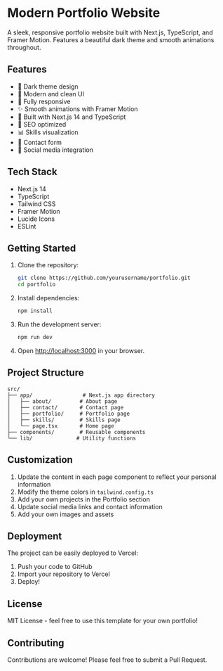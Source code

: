 # Modern Portfolio Website

A sleek, responsive portfolio website built with Next.js, TypeScript, and Framer Motion. Features a beautiful dark theme and smooth animations throughout.

## Features

- 🌙 Dark theme design
- 🎨 Modern and clean UI
- 📱 Fully responsive
- ✨ Smooth animations with Framer Motion
- 🚀 Built with Next.js 14 and TypeScript
- 🎯 SEO optimized
- 📊 Skills visualization
- 📝 Contact form
- 🔗 Social media integration

## Tech Stack

- Next.js 14
- TypeScript
- Tailwind CSS
- Framer Motion
- Lucide Icons
- ESLint

## Getting Started

1. Clone the repository:
   ```bash
   git clone https://github.com/yourusername/portfolio.git
   cd portfolio
   ```

2. Install dependencies:
   ```bash
   npm install
   ```

3. Run the development server:
   ```bash
   npm run dev
   ```

4. Open [http://localhost:3000](http://localhost:3000) in your browser.

## Project Structure

```
src/
├── app/                # Next.js app directory
│   ├── about/         # About page
│   ├── contact/       # Contact page
│   ├── portfolio/     # Portfolio page
│   ├── skills/        # Skills page
│   └── page.tsx       # Home page
├── components/        # Reusable components
└── lib/              # Utility functions
```

## Customization

1. Update the content in each page component to reflect your personal information
2. Modify the theme colors in `tailwind.config.ts`
3. Add your own projects in the Portfolio section
4. Update social media links and contact information
5. Add your own images and assets

## Deployment

The project can be easily deployed to Vercel:

1. Push your code to GitHub
2. Import your repository to Vercel
3. Deploy!

## License

MIT License - feel free to use this template for your own portfolio!

## Contributing

Contributions are welcome! Please feel free to submit a Pull Request.
